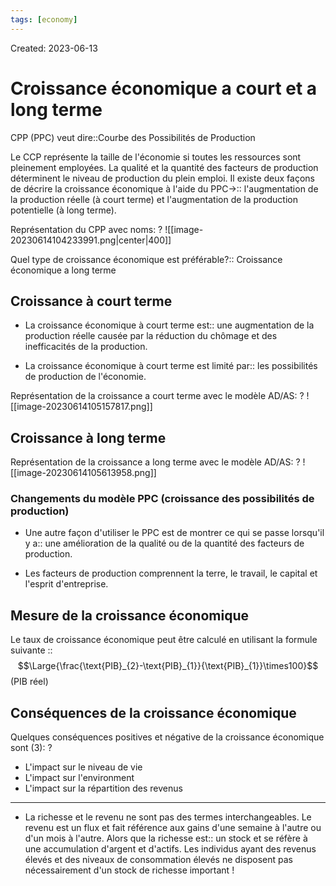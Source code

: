 ```yaml
---
tags: [economy]
---
```

Created: 2023-06-13

# Croissance économique a court et a long terme
CPP (PPC) veut dire::Courbe des Possibilités de Production
<!--SR:!2024-03-28,167,230-->

Le CCP représente la taille de l'économie si toutes les ressources sont pleinement employées. La qualité et la quantité des facteurs de production déterminent le niveau de production du plein emploi. Il existe deux façons de décrire la croissance économique à l'aide du PPC->:: l'augmentation de la production réelle (à court terme) et l'augmentation de la production potentielle (à long terme).
<!--SR:!2023-11-18,55,230-->

Représentation du CPP avec noms:
?
![[image-20230614104233991.png|center|400]]
<!--SR:!2024-02-08,145,250-->

Quel type de croissance économique est préférable?:: Croissance économique a long terme
<!--SR:!2024-01-01,121,250-->
## Croissance à court terme
- La croissance économique à court terme est:: une augmentation de la production réelle causée par la réduction du chômage et des inefficacités de la production. 
<!--SR:!2023-12-11,58,150-->
- La croissance économique à court terme est limité par:: les possibilités de production de l'économie.
<!--SR:!2023-11-17,43,170-->

Représentation de la croissance a court terme avec le modèle AD/AS:
?
![[image-20230614105157817.png]]
## Croissance à long terme
Représentation de la croissance a long terme avec le modèle AD/AS:
?
![[image-20230614105613958.png]]
### Changements du modèle PPC (croissance des possibilités de production)
- Une autre façon d'utiliser le PPC est de montrer ce qui se passe lorsqu'il y a:: une amélioration de la qualité ou de la quantité des facteurs de production.
<!--SR:!2023-10-28,28,150-->
- Les facteurs de production comprennent la terre, le travail, le capital et l'esprit d'entreprise.

## Mesure de la croissance économique
Le taux de croissance économique peut être calculé en utilisant la formule suivante ::$$\Large{\frac{\text{PIB}_{2}-\text{PIB}_{1}}{\text{PIB}_{1}}\times100}$$(PIB réel)
<!--SR:!2024-01-27,138,250-->

## Conséquences de la croissance économique
Quelques conséquences positives et négative de la croissance économique sont (3):
?
- L'impact sur le niveau de vie
- L'impact sur l'environment
- L'impact sur la répartition des revenus
<!--SR:!2023-11-15,34,191-->

---
- La richesse et le revenu ne sont pas des termes interchangeables. Le revenu est un flux et fait référence aux gains d'une semaine à l'autre ou d'un mois à l'autre. Alors que la richesse est:: un stock et se réfère à une accumulation d'argent et d'actifs. Les individus ayant des revenus élevés et des niveaux de consommation élevés ne disposent pas nécessairement d'un stock de richesse important !
<!--SR:!2024-03-15,151,233-->